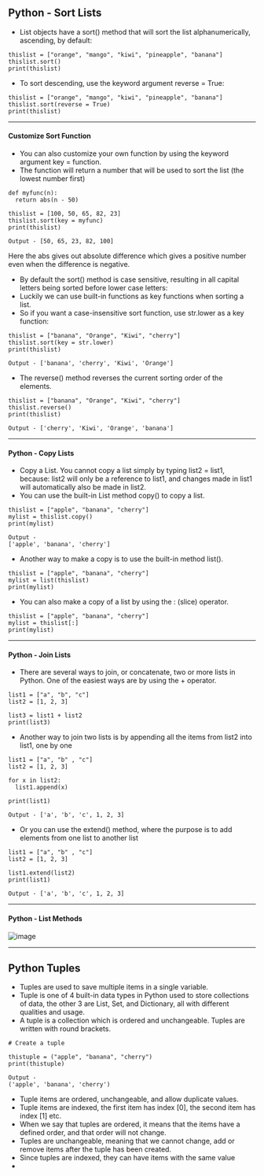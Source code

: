 ## Python - Sort Lists

- List objects have a sort() method that will sort the list alphanumerically, ascending, by default:

```
thislist = ["orange", "mango", "kiwi", "pineapple", "banana"]
thislist.sort()
print(thislist)
```

- To sort descending, use the keyword argument reverse = True:
```
thislist = ["orange", "mango", "kiwi", "pineapple", "banana"]
thislist.sort(reverse = True)
print(thislist)
```

---

#### Customize Sort Function

- You can also customize your own function by using the keyword argument key = function.
- The function will return a number that will be used to sort the list (the lowest number first)

```
def myfunc(n):
  return abs(n - 50)

thislist = [100, 50, 65, 82, 23]
thislist.sort(key = myfunc)
print(thislist)

Output - [50, 65, 23, 82, 100]
```
Here the abs gives out absolute difference which gives a positive number even when the difference is negative.

- By default the sort() method is case sensitive, resulting in all capital letters being sorted before lower case letters:
- Luckily we can use built-in functions as key functions when sorting a list.
- So if you want a case-insensitive sort function, use str.lower as a key function:

```
thislist = ["banana", "Orange", "Kiwi", "cherry"]
thislist.sort(key = str.lower)
print(thislist)

Output - ['banana', 'cherry', 'Kiwi', 'Orange']
```

- The reverse() method reverses the current sorting order of the elements.
```
thislist = ["banana", "Orange", "Kiwi", "cherry"]
thislist.reverse()
print(thislist)

Output - ['cherry', 'Kiwi', 'Orange', 'banana']
```

---

#### Python - Copy Lists

- Copy a List. You cannot copy a list simply by typing list2 = list1, because: list2 will only be a reference to list1, and changes made in list1 will automatically also be made in list2.
- You can use the built-in List method copy() to copy a list.
```
thislist = ["apple", "banana", "cherry"]
mylist = thislist.copy()
print(mylist)

Output -
['apple', 'banana', 'cherry']
```

- Another way to make a copy is to use the built-in method list().
```
thislist = ["apple", "banana", "cherry"]
mylist = list(thislist)
print(mylist)
```

- You can also make a copy of a list by using the : (slice) operator.
```
thislist = ["apple", "banana", "cherry"]
mylist = thislist[:]
print(mylist)
```
---

#### Python - Join Lists

- There are several ways to join, or concatenate, two or more lists in Python. One of the easiest ways are by using the + operator.
```
list1 = ["a", "b", "c"]
list2 = [1, 2, 3]

list3 = list1 + list2
print(list3)
```

- Another way to join two lists is by appending all the items from list2 into list1, one by one
```
list1 = ["a", "b" , "c"]
list2 = [1, 2, 3]

for x in list2:
  list1.append(x)

print(list1)

Output - ['a', 'b', 'c', 1, 2, 3]
```

- Or you can use the extend() method, where the purpose is to add elements from one list to another list
```
list1 = ["a", "b" , "c"]
list2 = [1, 2, 3]

list1.extend(list2)
print(list1)

Output - ['a', 'b', 'c', 1, 2, 3]
```

---

#### Python - List Methods

![image](https://github.com/user-attachments/assets/7f031243-1e7d-4c59-83b8-c72e79888e22)

---

## Python Tuples

- Tuples are used to save multiple items in a single variable.
- Tuple is one of 4 built-in data types in Python used to store collections of data, the other 3 are List, Set, and Dictionary, all with different qualities and usage.
- A tuple is a collection which is ordered and unchangeable. Tuples are written with round brackets.

```
# Create a tuple

thistuple = ("apple", "banana", "cherry")
print(thistuple)

Output -
('apple', 'banana', 'cherry')
```

- Tuple items are ordered, unchangeable, and allow duplicate values.
- Tuple items are indexed, the first item has index [0], the second item has index [1] etc.
- When we say that tuples are ordered, it means that the items have a defined order, and that order will not change.
- Tuples are unchangeable, meaning that we cannot change, add or remove items after the tuple has been created.
- Since tuples are indexed, they can have items with the same value
- 

